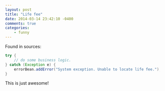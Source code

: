 ```yaml
---
layout: post
title: "Life fee"
date: 2014-03-14 23:42:10 -0400
comments: true
categories: 
    - funny
---
```


Found in sources:

``` java
try {
    // do some business logic.
} catch (Exception e) {
    errorBean.addError("System exception. Unable to locate life fee.");
}
```


This is just awesome!